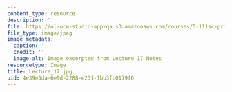 ```yaml
---
content_type: resource
description: ''
file: https://ol-ocw-studio-app-qa.s3.amazonaws.com/courses/5-111sc-principles-of-chemical-science-fall-2014/4e39e3da6e9d2288e23f1bb3fc0179f6_Lecture_17.jpg
file_type: image/jpeg
image_metadata:
  caption: ''
  credit: ''
  image-alt: Image excerpted from Lecture 17 Notes
resourcetype: Image
title: Lecture_17.jpg
uid: 4e39e3da-6e9d-2288-e23f-1bb3fc0179f6
---
```

